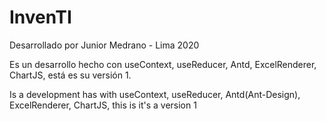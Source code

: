 # InvenTI

Desarrollado por Junior Medrano - Lima 2020

Es un desarrollo hecho con useContext, useReducer, Antd, ExcelRenderer, ChartJS, está es su versión 1.

Is a development has with useContext, useReducer, Antd(Ant-Design), ExcelRenderer, ChartJS, this is it's a version 1